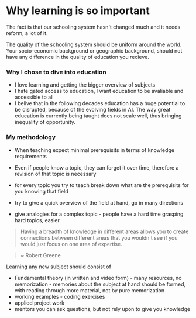 # Why learning is so important
The fact is that our schooling system hasn't changed much and it needs reform, a lot of it.

The quality of the schooling system should be uniform around the world. Your socio-economic background or geographic background, should not have any difference in the quality of education you recieve.

### Why I chose to dive into education
 - I love learning and getting the bigger overview of subjects
 - I hate gated access to education, I want education to be avaliable and accessible to all
 - I belive that in the following decades education has a huge potential to be disrupted, because of the evolving fields in AI. The way great education is currently being taught does not scale well, thus bringing inequality of opportunity.

### My methodology
- When teaching expect minimal prerequisits in terms of knowledge requirements
- Even if people know a topic, they can forget it over time, therefore a revision of that topic is necessary
- for every topic you try to teach break down what are the prerequisits for you knowing that field

- try to give a quick overview of the field at hand, go in many directions
- give analogies for a complex topic - people have a hard time grasping hard topics, easier 


> Having a breadth of knowledge in different areas allows you to create connections between different areas that you wouldn't see if you would just focus on one area of expertise.

>

> ~ Robert Greene


Learning any new subject should consist of 
 - Fundamental theory (in written and video form) - many resources, no memorization - memories about the subject at hand should be formed, with reading through more material, not by pure memorization
 - working examples - coding exercises
 - applied project work
 - mentors you can ask questions, but not rely upon to give you knowledge
